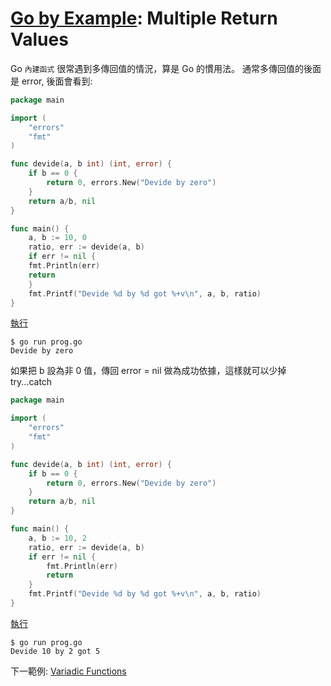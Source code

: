 # [Go by Example](../gobyexample.md): Multiple Return Values

Go `內建函式` 很常遇到多傳回值的情況，算是 Go 的慣用法。
通常多傳回值的後面是 error, 後面會看到:


``` go
package main

import (
    "errors"
    "fmt"
)

func devide(a, b int) (int, error) {
    if b == 0 {
        return 0, errors.New("Devide by zero")
    }
    return a/b, nil
}

func main() {
    a, b := 10, 0
    ratio, err := devide(a, b)
    if err != nil {
	fmt.Println(err)
	return
    }
    fmt.Printf("Devide %d by %d got %+v\n", a, b, ratio)
}
```
[執行](https://play.golang.org/p/HzCQOBpULUn)

``` shell
$ go run prog.go 
Devide by zero
```

如果把 b 設為非 0 值，傳回 error = nil 做為成功依據，這樣就可以少掉 try...catch

``` go
package main

import (
    "errors"
    "fmt"
) 

func devide(a, b int) (int, error) {
    if b == 0 {
        return 0, errors.New("Devide by zero")
    }
    return a/b, nil
}

func main() {
    a, b := 10, 2
    ratio, err := devide(a, b)
    if err != nil {
        fmt.Println(err)
        return
    }
    fmt.Printf("Devide %d by %d got %+v\n", a, b, ratio)
}

```

[執行](https://play.golang.org/p/Xsb_w15b9SH)

``` shell
$ go run prog.go
Devide 10 by 2 got 5
```


下一範例: [Variadic Functions](variadic-functions.md)
